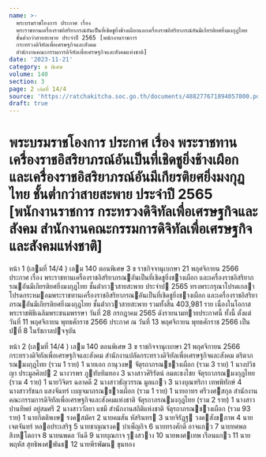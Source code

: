 ```yaml
---
name: >-
  พระบรมราชโองการ ประกาศ เรื่อง
  พระราชทานเครื่องราชอิสริยาภรณ์อันเป็นที่เชิดชูยิ่งช้างเผือกและเครื่องราชอิสริยาภรณ์อันมีเกียรติยศยิ่งมงกุฎไทย
  ชั้นต่ำกว่าสายสะพาย ประจำปี 2565 [พนักงานราชการ
  กระทรวงดิจิทัลเพื่อเศรษฐกิจและสังคม
  สำนักงานคณะกรรมการดิจิทัลเพื่อเศรษฐกิจและสังคมแห่งชาติ]
date: '2023-11-21'
category: ข พิเศษ
volume: 140
section: 3
page: 2 เล่มที่ 14/4
source: 'https://ratchakitcha.soc.go.th/documents/488277671894057800.pdf'
draft: true
---
```


# พระบรมราชโองการ ประกาศ เรื่อง พระราชทานเครื่องราชอิสริยาภรณ์อันเป็นที่เชิดชูยิ่งช้างเผือกและเครื่องราชอิสริยาภรณ์อันมีเกียรติยศยิ่งมงกุฎไทย ชั้นต่ำกว่าสายสะพาย ประจำปี 2565 [พนักงานราชการ กระทรวงดิจิทัลเพื่อเศรษฐกิจและสังคม สำนักงานคณะกรรมการดิจิทัลเพื่อเศรษฐกิจและสังคมแห่งชาติ]

หน้า 1 (เลมที่ 14/4 ) เลม 140 ตอนพิเศษ 3 ข ราชกิจจานุเบกษา 21 พฤศจิกายน 2566 ประกาศ เรื่อง พระราชทานเครื่องราชอิสริยาภรณอันเป็นที่เชิดชูยิ่งชางเผือก และเครื่องราชอิสริยาภรณอันมีเกียรติยศยิ่งมงกุฎไทย ชั้นต่ํากวาสายสะพาย ประจําป 2565 ทรงพระกรุณาโปรดเกลาโปรดกระหมอมพระราชทานเครื่องราชอิสริยาภรณอันเป็นที่เชิดชูยิ่งชางเผือก และเครื่องราชอิสริยาภรณอันมีเกียรติยศยิ่งมงกุฎไทย ชั้นต่ํากวาสายสะพาย รวมทั้งสิ้น 403,981 ราย เนื่องในโอกาสพระราชพิธีเฉลิมพระชนมพรรษา วันที่ 28 กรกฎาคม 2565 ดังรายนามทายประกาศนี้ ทั้งนี้ ตั้งแต่วันที่ 11 พฤศจิกายน พุทธศักราช 2566 ประกาศ ณ วันที่ 13 พฤศจิกายน พุทธศักราช 2566 เป็นปที่ 8 ในรัชกาลปจจุบัน

หน้า 2 (เลมที่ 14/4 ) เลม 140 ตอนพิเศษ 3 ข ราชกิจจานุเบกษา 21 พฤศจิกายน 2566 กระทรวงดิจิทัลเพื่อเศรษฐกิจและสังคม สํานักงานปลัดกระทรวงดิจิทัลเพื่อเศรษฐกิจและสังคม ตริตาภรณมงกุฎไทย (รวม 1 ราย) 1 นายเอก กานุวงษ จัตุรถาภรณชางเผือก (รวม 3 ราย) 1 นางปวิชญา ประมูลศิลป 2 นางวรพร ภูทับทิมทอง 3 นางสาวศิริรัตน์ อมตะธงไชย จัตุรถาภรณมงกุฎไทย (รวม 4 ราย) 1 นายวิจิตร ฉลาดดี 2 นางสาวธัญวรรณ มูลแกว 3 นางบุณฑริกา เทพพิทักษ์ 4 นางสาวรัชนก แสงจันทร์ เบญจมาภรณชางเผือก (รวม 1 ราย) 1 นายอาทร ศรีวงศสกุล สํานักงานคณะกรรมการดิจิทัลเพื่อเศรษฐกิจและสังคมแห่งชาติ จัตุรถาภรณมงกุฎไทย (รวม 2 ราย) 1 นางสาวปานทิพย์ อยู่สมศรี 2 นางสาววัลยา แชมี สํานักงานสถิติแห่งชาติ จัตุรถาภรณชางเผือก (รวม 93 ราย) 1 นายกิตติพงษ รงคสมัคร 2 นายคมสัน หัสรินทร 3 นายจิรัฏฐ วงคสังขภาพ 4 นายเจตจันทร์ หลอประเสริฐ 5 นายชาญณรงค บําเพ็ญกิจ 6 นายทรงศักดิ์ อาจแกว 7 นายทศพล สิงหโตอาจ 8 นายนพดล วันดี 9 นายบุณกาจ รุงสวาง 10 นายพงศเทพ เรือนแกว 11 นายพฤหัส สุทธิพงศพันธ 12 นายพีรพัฒน ขุนทอง
